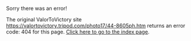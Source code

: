 

Sorry there was an error!

The original ValorToVictory site https://valortovictory.tripod.com/photo17/44-8605ph.htm returns an error code: 404 for this page. [Click here to go to the index page](../index.md).